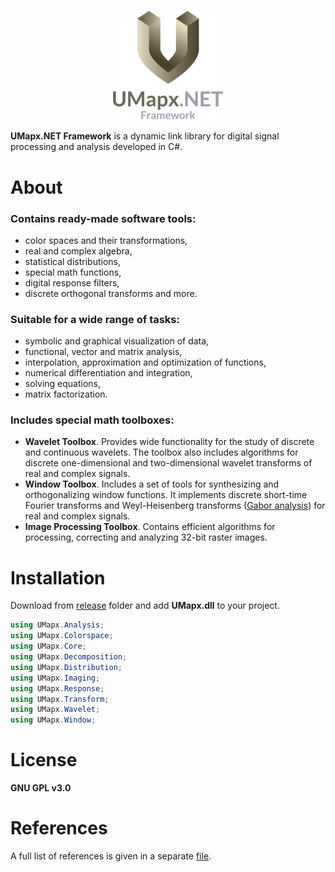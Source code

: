 <p align="center"><img width="35%" src="docs/umapx_main.png" /></p>

**UMapx.NET Framework** is a dynamic link library for digital signal processing and analysis developed in C#.

# About
### Contains ready-made software tools:
* color spaces and their transformations,
* real and complex algebra,
* statistical distributions,
* special math functions,
* digital response filters,
* discrete orthogonal transforms and more.

### Suitable for a wide range of tasks:
* symbolic and graphical visualization of data,
* functional, vector and matrix analysis,
* interpolation, approximation and optimization of functions,
* numerical differentiation and integration,
* solving equations,
* matrix factorization.

### Includes special math toolboxes:
* **Wavelet Toolbox**. Provides wide functionality for the study of discrete and continuous wavelets. The toolbox also includes algorithms for discrete one-dimensional and two-dimensional wavelet transforms of real and complex signals.
* **Window Toolbox**. Includes a set of tools for synthesizing and orthogonalizing window functions. It implements discrete short-time Fourier transforms and Weyl-Heisenberg transforms ([Gabor analysis](https://github.com/asiryan/Weyl-Heisenberg-Bases-Toolbox)) for real and complex signals.
* **Image Processing Toolbox**. Contains efficient algorithms for processing, correcting and analyzing 32-bit raster images.

# Installation
Download from [release](release) folder and add **UMapx.dll** to your project.  
```c#
using UMapx.Analysis;
using UMapx.Colorspace;
using UMapx.Core;
using UMapx.Decomposition;
using UMapx.Distribution;
using UMapx.Imaging;
using UMapx.Response;
using UMapx.Transform;
using UMapx.Wavelet;
using UMapx.Window;
```

# License
**GNU GPL v3.0**  

# References
A full list of references is given in a separate [file](docs/references.pdf).
